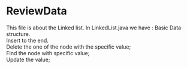 # ReviewData
This file is about the Linked list.
In LinkedList.java we have :
Basic Data structure.   
Insert to the end.  
Delete the one of the node with the specific value;  
Find the node with specific value;  
Update the value;  



